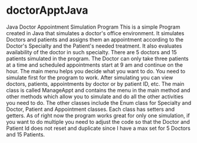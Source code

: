 # doctorApptJava
Java Doctor Appointment Simulation Program
This is a simple Program created in Java that simulates a doctor's office environment. It simulates Doctors and patients and
assigns them an appointment according to the Doctor's Specialty and the Patient's needed treatment. It also evaluates availability 
of the doctor in such specialty. There are 5 doctors and 15 patients simulated in the program. The Doctor can only take 
three patients at a time and scheduled appointments start at 9 am and continue on the hour. 
The main menu helps you decide what you want to do. You need to simulate first for the program to work. After simulating you can
view doctors, patients, appointments by doctor or by patient ID, etc. 
The main class is called ManageAppt and contains the menu in the main method and other methods which allow you to simulate and 
do all the other activities you need to do. 
The other classes include the Enum class for Specialty and Doctor, Patient and Appointment classes. Each class has setters and
getters. 
As of right now the program works great for only one simulation, if you want to do multiple you need to adjust the code so that 
the Doctor and Patient Id does not reset and duplicate since I have a max set for 5 Doctors and 15 Patients. 

